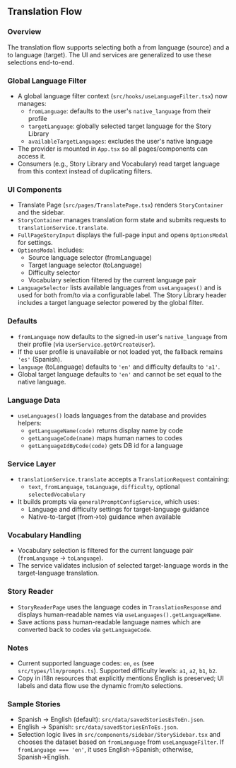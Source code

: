 ## Translation Flow

### Overview

The translation flow supports selecting both a from language (source) and a to language (target). The UI and services are generalized to use these selections end-to-end.

### Global Language Filter

- A global language filter context (`src/hooks/useLanguageFilter.tsx`) now manages:
  - `fromLanguage`: defaults to the user's `native_language` from their profile
  - `targetLanguage`: globally selected target language for the Story Library
  - `availableTargetLanguages`: excludes the user's native language
- The provider is mounted in `App.tsx` so all pages/components can access it.
- Consumers (e.g., Story Library and Vocabulary) read target language from this context instead of duplicating filters.

### UI Components

- Translate Page (`src/pages/TranslatePage.tsx`) renders `StoryContainer` and the sidebar.
- `StoryContainer` manages translation form state and submits requests to `translationService.translate`.
- `FullPageStoryInput` displays the full-page input and opens `OptionsModal` for settings.
- `OptionsModal` includes:
  - Source language selector (fromLanguage)
  - Target language selector (toLanguage)
  - Difficulty selector
  - Vocabulary selection filtered by the current language pair
- `LanguageSelector` lists available languages from `useLanguages()` and is used for both from/to via a configurable label. The Story Library header includes a target language selector powered by the global filter.

### Defaults

- `fromLanguage` now defaults to the signed-in user's `native_language` from their profile (via `UserService.getOrCreateUser`).
- If the user profile is unavailable or not loaded yet, the fallback remains `'es'` (Spanish).
- `language` (toLanguage) defaults to `'en'` and difficulty defaults to `'a1'`.
- Global target language defaults to `'en'` and cannot be set equal to the native language.

### Language Data

- `useLanguages()` loads languages from the database and provides helpers:
  - `getLanguageName(code)` returns display name by code
  - `getLanguageCode(name)` maps human names to codes
  - `getLanguageIdByCode(code)` gets DB id for a language

### Service Layer

- `translationService.translate` accepts a `TranslationRequest` containing:
  - `text`, `fromLanguage`, `toLanguage`, `difficulty`, optional `selectedVocabulary`
- It builds prompts via `generalPromptConfigService`, which uses:
  - Language and difficulty settings for target-language guidance
  - Native-to-target (from→to) guidance when available

### Vocabulary Handling

- Vocabulary selection is filtered for the current language pair (`fromLanguage` → `toLanguage`).
- The service validates inclusion of selected target-language words in the target-language translation.

### Story Reader

- `StoryReaderPage` uses the language codes in `TranslationResponse` and displays human-readable names via `useLanguages().getLanguageName`.
- Save actions pass human-readable language names which are converted back to codes via `getLanguageCode`.

### Notes

- Current supported language codes: `en`, `es` (see `src/types/llm/prompts.ts`). Supported difficulty levels: `a1`, `a2`, `b1`, `b2`.
- Copy in i18n resources that explicitly mentions English is preserved; UI labels and data flow use the dynamic from/to selections.

### Sample Stories

- Spanish → English (default): `src/data/savedStoriesEsToEn.json`.
- English → Spanish: `src/data/savedStoriesEnToEs.json`.
- Selection logic lives in `src/components/sidebar/StorySidebar.tsx` and chooses the dataset based on `fromLanguage` from `useLanguageFilter`. If `fromLanguage === 'en'`, it uses English→Spanish; otherwise, Spanish→English.
